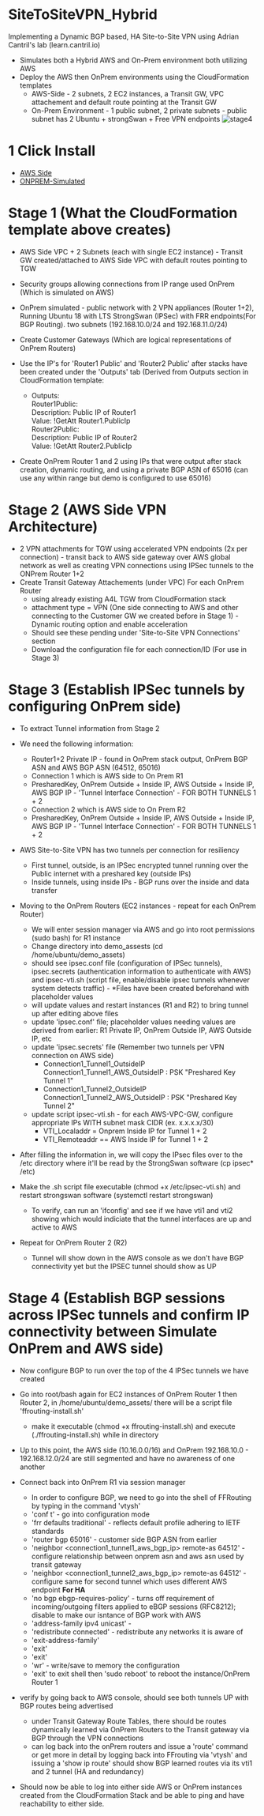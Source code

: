 # SiteToSiteVPN_Hybrid
Implementing a Dynamic BGP based, HA Site-to-Site VPN using Adrian Cantril's lab (learn.cantril.io)
- Simulates both a Hybrid AWS and On-Prem environment both utilizing AWS
- Deploy the AWS then OnPrem environments using the CloudFormation templates
    - AWS-Side - 2 subnets, 2 EC2 instances, a Transit GW, VPC attachement and default route pointing at the Transit GW
    - On-Prem Environment - 1 public subnet, 2 private subnets - public subnet has 2 Ubuntu + strongSwan + Free VPN endpoints
![stage4](stage3.JPG)

# 1 Click Install

- [AWS Side](https://console.aws.amazon.com/cloudformation/home?region=us-east-1#/stacks/quickcreate?templateURL=https://cf-templates-30zc7z9turk3-us-east-1.s3.amazonaws.com/20220042DZ-S2SVPN-AWS.yaml&stackName=AWS)
- [ONPREM-Simulated](https://console.aws.amazon.com/cloudformation/home?region=us-east-1#/stacks/quickcreate?templateURL=https://cf-templates-30zc7z9turk3-us-east-1.s3.amazonaws.com/S2SVPN-ONPREM.yaml&stackName=ONPREM)

# Stage 1 (What the CloudFormation template above creates)
- AWS Side VPC + 2 Subnets (each with single EC2 instance) - Transit GW created/attached to AWS Side VPC with default routes pointing to TGW
- Security groups allowing connections from IP range used OnPrem (Which is simulated on AWS)
- OnPrem simulated - public network with 2 VPN appliances (Router 1+2), Running Ubuntu 18 with LTS StrongSwan (IPSec) with FRR endpoints(For BGP Routing). two subnets (192.168.10.0/24 and 192.168.11.0/24)

- Create Customer Gateways (Which are logical representations of OnPrem Routers)
- Use the IP's for 'Router1 Public' and 'Router2 Public' after stacks have been created under the 'Outputs' tab (Derived from Outputs section in CloudFormation template: 
    - Outputs:<br/>
        Router1Public:<br/>
            Description: Public IP of Router1<br/>
            Value: !GetAtt Router1.PublicIp<br/>
        Router2Public:<br/>
            Description: Public IP of Router2<br/>
            Value: !GetAtt Router2.PublicIp<br/>
    
- Create OnPrem Router 1 and 2 using IPs that were output after stack creation, dynamic routing, and using a private BGP ASN of 65016 (can use any within range but demo is configured to use 65016)

# Stage 2 (AWS Side VPN Architecture)
- 2 VPN attachments for TGW using accelerated VPN endpoints (2x per connection) - transit back to AWS side gateway over AWS global network as well as creating VPN connections using IPSec tunnels to the ONPrem Router 1+2
- Create Transit Gateway Attachements (under VPC) For each OnPrem Router
    - using already existing A4L TGW from CloudFormation stack
    - attachment type = VPN (One side connecting to AWS and other connecting to the Customer GW we created before in Stage 1) - Dynamic routing option and enable acceleration
    - Should see these pending under 'Site-to-Site VPN Connections' section
    - Download the configuration file for each connection/ID (For use in Stage 3)

# Stage 3 (Establish IPSec tunnels by configuring OnPrem side)
- To extract Tunnel information from Stage 2
- We need the following information:
    - Router1+2 Private IP - found in OnPrem stack output, OnPrem BGP ASN and AWS BGP ASN (64512, 65016)
    - Connection 1 which is AWS side to On Prem R1 
    - PresharedKey, OnPrem Outside + Inside IP, AWS Outside + Inside IP, AWS BGP IP - 'Tunnel Interface Connection' - FOR BOTH TUNNELS 1 + 2
    - Connection 2 which is AWS side to On Prem R2
    - PresharedKey, OnPrem Outside + Inside IP, AWS Outside + Inside IP, AWS BGP IP - 'Tunnel Interface Connection' - FOR BOTH TUNNELS 1 + 2
- AWS Site-to-Site VPN has two tunnels per connection for resiliency 
    - First tunnel, outside, is an IPSec encrypted tunnel running over the Public internet with a preshared key (outside IPs) 
    - Inside tunnels, using inside IPs - BGP runs over the inside and data transfer

- Moving to the OnPrem Routers (EC2 instances - repeat for each OnPrem Router)
    - We will enter session manager via AWS and go into root permissions (sudo bash) for R1 instance
    - Change directory into demo_assests (cd /home/ubuntu/demo_assets)
    - should see ipsec.conf file (configuration of IPSec tunnels), ipsec.secrets (authentication information to authenticate with AWS) and ipsec-vti.sh (script file, enable/disable ipsec tunnels whenever system detects traffic) - *Files have been created beforehand with placeholder values
    - will update values and restart instances (R1 and R2) to bring tunnel up after editing above files
    - update 'ipsec.conf' file; placeholder values needing values are derived from earlier: R1 Private IP, OnPrem Outside IP, AWS Outside IP, etc
    - update 'ipsec.secrets' file (Remember two tunnels per VPN connection on AWS side)
        - Connection1_Tunnel1_OutsideIP Connection1_Tunnel1_AWS_OutsideIP : PSK "Preshared Key Tunnel 1" 
        - Connection1_Tunnel2_OutsideIP Connection1_Tunnel2_AWS_OutsideIP : PSK "Preshared Key Tunnel 2" 
    - update script ipsec-vti.sh - for each AWS-VPC-GW, configure appropriate IPs WITH subnet mask CIDR (ex. x.x.x.x/30)
        - VTI_Localaddr = Onprem Inside IP for Tunnel 1 + 2
        - VTI_Remoteaddr == AWS Inside IP for Tunnel 1 + 2

- After filling the information in, we will copy the IPsec files over to the /etc directory where it'll be read by the StrongSwan software (cp ipsec* /etc)
- Make the .sh script file executable (chmod +x /etc/ipsec-vti.sh) and restart strongswan software (systemctl restart strongswan)
    - To verify, can run an 'ifconfig' and see if we have vti1 and vti2 showing which would indiciate that the tunnel interfaces are up and active to AWS
- Repeat for OnPrem Router 2 (R2)
    - Tunnel will show down in the AWS console as we don't have BGP connectivity yet but the IPSEC tunnel should show as UP

# Stage 4 (Establish BGP sessions across IPSec tunnels and confirm IP connectivity between Simulate OnPrem and AWS side)
- Now configure BGP to run over the top of the 4 IPSec tunnels we have created
- Go into root/bash again for EC2 instances of OnPrem Router 1 then Router 2, in /home/ubuntu/demo_assets/ there will be a script file 'ffrouting-install.sh'
    - make it executable (chmod +x ffrouting-install.sh) and execute (./ffrouting-install.sh) while in directory
- Up to this point, the AWS side (10.16.0.0/16) and OnPrem 192.168.10.0 - 192.168.12.0/24 are still segmented and have no awareness of one another

- Connect back into OnPrem R1 via session manager
    - In order to configure BGP, we need to go into the shell of FFRouting by typing in the command 'vtysh'
    - 'conf t'                                                    - go into configuration mode
    - 'frr defaults traditional'                                  - reflects default profile adhering to IETF standards
    - 'router bgp 65016'                                          - customer side BGP ASN from earlier
    - 'neighbor <connection1_tunnel1_aws_bgp_ip> remote-as 64512' - configure relationship between onprem asn and aws asn used by transit gateway
    - 'neighbor <connection1_tunnel2_aws_bgp_ip> remote-as 64512' - configure same for second tunnel which uses different AWS endpoint **For HA**
    - 'no bgp ebgp-requires-policy'                               - turns off requirement of incoming/outgoing filters applied to eBGP sessions (RFC8212); disable to make our isntance of BGP work with AWS
    - 'address-family ipv4 unicast'                               - 
    - 'redistribute connected'                                    - redistribute any networks it is aware of
    - 'exit-address-family'
    - 'exit'
    - 'exit'
    - 'wr'                                                        - write/save to memory the configuration
    - 'exit' to exit shell then 'sudo reboot' to reboot the instance/OnPrem Router 1
 
 - verify by going back to AWS console, should see both tunnels UP with BGP routes being advertised
    - under Transit Gateway Route Tables, there should be routes dynamically learned via OnPrem Routers to the Transit gateway via BGP through the VPN connections
    - can log back into the onPrem routers and issue a 'route' command or get more in detail by logging back into FFrouting via 'vtysh' and issuing a 'show ip route' should show BGP learned routes via its vti1 and 2 tunnel (HA and redundancy)

- Should now be able to log into either side AWS or OnPrem instances created from the CloudFormation Stack and be able to ping and have reachability to either side.

     
    
